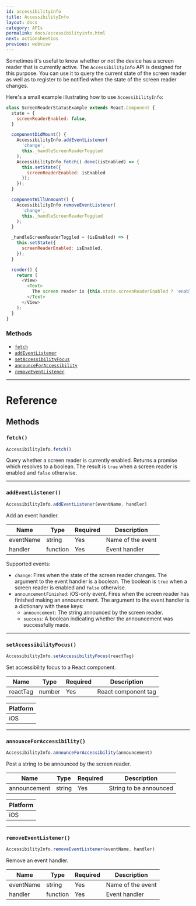 ```yaml
---
id: accessibilityinfo
title: AccessibilityInfo
layout: docs
category: APIs
permalink: docs/accessibilityinfo.html
next: actionsheetios
previous: webview
---
```


Sometimes it's useful to know whether or not the device has a screen reader that is currently active. The `AccessibilityInfo` API is designed for this purpose. You can use it to query the current state of the screen reader as well as to register to be notified when the state of the screen reader changes.

Here's a small example illustrating how to use `AccessibilityInfo`:

```javascript
class ScreenReaderStatusExample extends React.Component {
  state = {
    screenReaderEnabled: false,
  }

  componentDidMount() {
    AccessibilityInfo.addEventListener(
      'change',
      this._handleScreenReaderToggled
    );
    AccessibilityInfo.fetch().done((isEnabled) => {
      this.setState({
        screenReaderEnabled: isEnabled
      });
    });
  }

  componentWillUnmount() {
    AccessibilityInfo.removeEventListener(
      'change',
      this._handleScreenReaderToggled
    );
  }

  _handleScreenReaderToggled = (isEnabled) => {
    this.setState({
      screenReaderEnabled: isEnabled,
    });
  }

  render() {
    return (
      <View>
        <Text>
          The screen reader is {this.state.screenReaderEnabled ? 'enabled' : 'disabled'}.
        </Text>
      </View>
    );
  }
}
```

### Methods

- [`fetch`](docs/accessibilityinfo.html#fetch)
- [`addEventListener`](docs/accessibilityinfo.html#addeventlistener)
- [`setAccessibilityFocus`](docs/accessibilityinfo.html#setaccessibilityfocus)
- [`announceForAccessibility`](docs/accessibilityinfo.html#announceforaccessibility)
- [`removeEventListener`](docs/accessibilityinfo.html#removeeventlistener)

---

# Reference

## Methods

### `fetch()`

```javascript
AccessibilityInfo.fetch()
```

Query whether a screen reader is currently enabled. Returns a promise which resolves to a boolean. The result is `true` when a screen reader is enabled and `false` otherwise.

---

### `addEventListener()`

```javascript
AccessibilityInfo.addEventListener(eventName, handler)
```

Add an event handler. 

| Name | Type | Required | Description |
| - | - | - | - |
| eventName | string | Yes | Name of the event |
| handler | function | Yes | Event handler |

Supported events:

- `change`: Fires when the state of the screen reader changes. The argument
  to the event handler is a boolean. The boolean is `true` when a screen
  reader is enabled and `false` otherwise.
- `announcementFinished`: iOS-only event. Fires when the screen reader has
  finished making an announcement. The argument to the event handler is a dictionary
  with these keys:
    - `announcement`: The string announced by the screen reader.
    - `success`: A boolean indicating whether the announcement was successfully made.

---

### `setAccessibilityFocus()`

```javascript
AccessibilityInfo.setAccessibilityFocus(reactTag)
```

Set accessibility focus to a React component.

| Name | Type | Required | Description |
| - | - | - | - |
| reactTag | number | Yes | React component tag |

| Platform |
| - |
| iOS |


---

### `announceForAccessibility()`

```javascript
AccessibilityInfo.announceForAccessibility(announcement)
```

Post a string to be announced by the screen reader.

| Name | Type | Required | Description |
| - | - | - | - |
| announcement | string | Yes | String to be announced |

| Platform |
| - |
| iOS |

---

### `removeEventListener()`

```javascript
AccessibilityInfo.removeEventListener(eventName, handler)
```

Remove an event handler.

| Name | Type | Required | Description |
| - | - | - | - |
| eventName | string | Yes | Name of the event |
| handler | function | Yes | Event handler |

